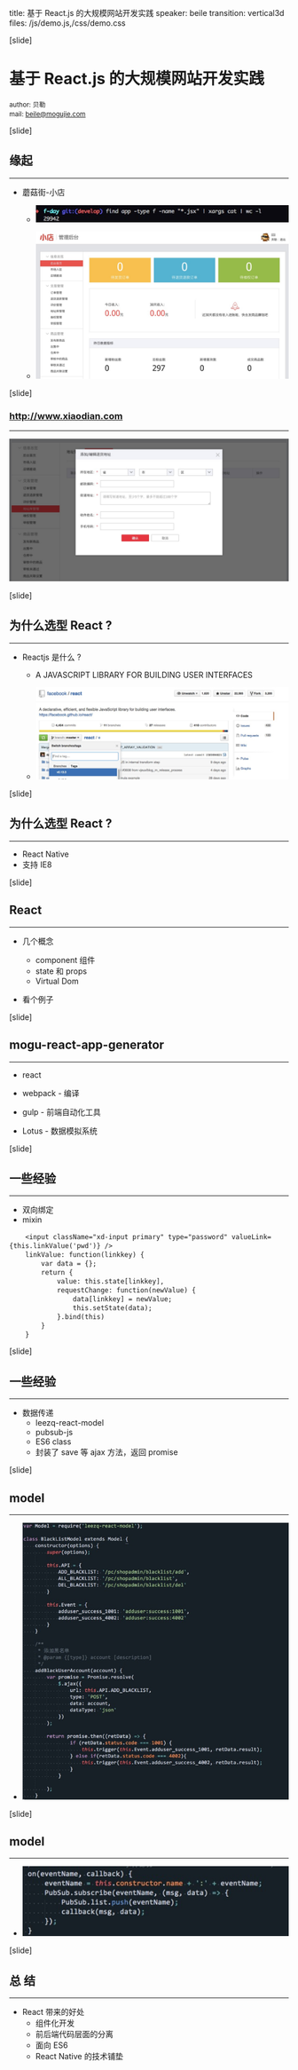 title: 基于 React.js 的大规模网站开发实践
speaker: beile
transition: vertical3d
files: /js/demo.js,/css/demo.css

[slide]

# 基于 React.js 的大规模网站开发实践 

<small>author: 贝勒</small>  
<small>mail: beile@mogujie.com</small> 


[slide]

## 缘起

---
* 蘑菇街-小店 

  - ![](/publish/img/code.png)

  - ![](/publish/img/xiaodian01.png)


[slide]

### http://www.xiaodian.com 

---
![](/publish/img/xiaodian02.png)


[slide]

## 为什么选型 React ?

---
* Reactjs 是什么 ?
    * A JAVASCRIPT LIBRARY FOR BUILDING USER INTERFACES
    
    * ![](/publish/img/img.png) 


[slide]

## 为什么选型 React ?

---
* React Native
* 支持 IE8 



[slide]
## React
---
* 几个概念
    * component 组件 
    * state 和 props
    * Virtual Dom

* 看个例子



[slide]
## mogu-react-app-generator
----

* react
* webpack - 编译
* gulp - 前端自动化工具 

* Lotus - 数据模拟系统


[slide]
## 一些经验
----
* 双向绑定 
* mixin

```
    <input className="xd-input primary" type="password" valueLink={this.linkValue('pwd')} />
    linkValue: function(linkkey) {
        var data = {};
        return {
            value: this.state[linkkey],
            requestChange: function(newValue) {
                data[linkkey] = newValue;
                this.setState(data);
            }.bind(this)
        }
    }
```

[slide]
## 一些经验
----
* 数据传递 
    * leezq-react-model
    * pubsub-js
    * ES6 class
    * 封装了 save 等 ajax 方法，返回 promise

[slide]
## model
----
  - ![](/publish/img/model-demo.png)


[slide]
## model
----
  - ![](/publish/img/event-demo.png)


[slide]
## 总  结  
---
* React 带来的好处 
    * 组件化开发
    * 前后端代码层面的分离
    * 面向 ES6
    * React Native 的技术铺垫


